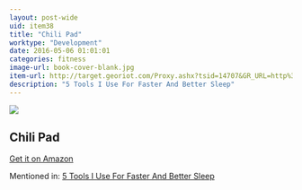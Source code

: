 ```yaml
---
layout: post-wide
uid: item38
title: "Chili Pad"
worktype: "Development"
date: 2016-05-06 01:01:01
categories: fitness
image-url: book-cover-blank.jpg
item-url: http://target.georiot.com/Proxy.ashx?tsid=14707&GR_URL=http%3A%2F%2Fwww.amazon.com%2FChiliPAD-Cube-Cooling-Heating-Mattress%2Fdp%2FB00JMLFMT2%2F
description: "5 Tools I Use For Faster And Better Sleep"
---
```

<a href="http://target.georiot.com/Proxy.ashx?tsid=14707&GR_URL=http%3A%2F%2Fwww.amazon.com%2FChiliPAD-Cube-Cooling-Heating-Mattress%2Fdp%2FB00JMLFMT2%2F" target="blank"><img src="../../../../img/thumbs/book-cover-blank.jpg" class="prod-img"></a>
<h2>Chili Pad</h2>
<p><a href="http://target.georiot.com/Proxy.ashx?tsid=14707&GR_URL=http%3A%2F%2Fwww.amazon.com%2FChiliPAD-Cube-Cooling-Heating-Mattress%2Fdp%2FB00JMLFMT2%2F" target="blank">Get it on Amazon</a><p>
<p>Mentioned in: <a href="http://fourhourworkweek.com/2015/10/17/5-tools-i-use-for-faster-and-better-sleep/" target="blank">5 Tools I Use For Faster And Better Sleep</a></p>
